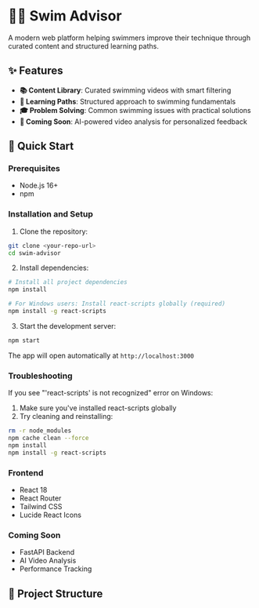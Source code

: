 # 🏊‍♂️ Swim Advisor

A modern web platform helping swimmers improve their technique through curated content and structured learning paths.

## ✨ Features

- **📚 Content Library**: Curated swimming videos with smart filtering
- **🎯 Learning Paths**: Structured approach to swimming fundamentals
- **🎓 Problem Solving**: Common swimming issues with practical solutions
- **🔄 Coming Soon**: AI-powered video analysis for personalized feedback

## 🚀 Quick Start

### Prerequisites
- Node.js 16+
- npm

### Installation and Setup

1. Clone the repository:
```bash
git clone <your-repo-url>
cd swim-advisor
```

2. Install dependencies:
```bash
# Install all project dependencies
npm install

# For Windows users: Install react-scripts globally (required)
npm install -g react-scripts
```

3. Start the development server:
```bash
npm start
```

The app will open automatically at `http://localhost:3000`

### Troubleshooting

If you see "'react-scripts' is not recognized" error on Windows:
1. Make sure you've installed react-scripts globally
2. Try cleaning and reinstalling:
```bash
rm -r node_modules
npm cache clean --force
npm install
npm install -g react-scripts
```

### Frontend
- React 18
- React Router
- Tailwind CSS
- Lucide React Icons

### Coming Soon
- FastAPI Backend
- AI Video Analysis
- Performance Tracking

## 📁 Project Structure